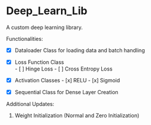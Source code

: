 # Deep_Learn_Lib
A custom deep learning library.

Functionalities:
- [x] Dataloader Class for loading data and batch handling
- [x] Loss Function Class <br>
      - [ ] Hinge Loss
      - [ ] Cross Entropy Loss

- [x] Activation Classes
      - [x] RELU
      - [x] Sigmoid
- [x] Sequential Class for Dense Layer Creation

Additional Updates:
1) Weight Initialization (Normal and Zero Initialization)
